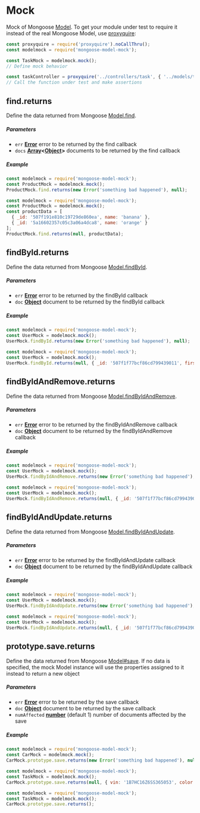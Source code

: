 # Mock
Mock of Mongoose [Model](http://mongoosejs.com/docs/api.html#model-js). To get your module under test to require it instead of the real Mongoose Model, use [proxyquire](https://github.com/thlorenz/proxyquire):
```javaScript
const proxyquire = require('proxyquire').noCallThru();
const modelmock = require('mongoose-model-mock');

const TaskMock = modelmock.mock();
// Define mock behavior

const taskController = proxyquire('../controllers/task', { '../models/task': TaskMock } );
// Call the function under test and make assertions
```

## find.returns
Define the data returned from Mongoose [Model.find](http://mongoosejs.com/docs/api.html#model_Model.find).

##### Parameters
- `err` **[Error](https://developer.mozilla.org/en-US/docs/Web/JavaScript/Reference/Global_Objects/Error)** error to be returned by the find callback
- `docs` **[Array](https://developer.mozilla.org/en-US/docs/Web/JavaScript/Reference/Global_Objects/Array)&lt;[Object](https://developer.mozilla.org/en-US/docs/Web/JavaScript/Reference/Global_Objects/Object)>** documents to be returned by the find callback

##### Example
```javascript
const modelmock = require('mongoose-model-mock');
const ProductMock = modelmock.mock();
ProductMock.find.returns(new Error('something bad happened'), null);
```

```javascript
const modelmock = require('mongoose-model-mock');
const ProductMock = modelmock.mock();
const productData = [
  { _id: '507f191e810c19729de860ea', name: 'banana' },
  { _id: '5a16602357c05c3a06a4dca8', name: 'orange' }
];
ProductMock.find.returns(null, productData);
```

## findById.returns
Define the data returned from Mongoose [Model.findById](http://mongoosejs.com/docs/api.html#model_Model.findById).

##### Parameters
- `err` **[Error](https://developer.mozilla.org/en-US/docs/Web/JavaScript/Reference/Global_Objects/Error)** error to be returned by the findById callback
- `doc` **[Object](https://developer.mozilla.org/en-US/docs/Web/JavaScript/Reference/Global_Objects/Object)** document to be returned by the findById callback

##### Example
```javascript
const modelmock = require('mongoose-model-mock');
const UserMock = modelmock.mock();
UserMock.findById.returns(new Error('something bad happened'), null);
```

```javascript
const modelmock = require('mongoose-model-mock');
const UserMock = modelmock.mock();
UserMock.findById.returns(null, { _id: '507f1f77bcf86cd799439011', firstName: 'Sally', lastName: 'Saltwater' });
```

## findByIdAndRemove.returns
Define the data returned from Mongoose [Model.findByIdAndRemove](http://mongoosejs.com/docs/api.html#model_Model.findByIdAndRemove).

##### Parameters
- `err` **[Error](https://developer.mozilla.org/en-US/docs/Web/JavaScript/Reference/Global_Objects/Error)** error to be returned by the findByIdAndRemove callback
- `doc` **[Object](https://developer.mozilla.org/en-US/docs/Web/JavaScript/Reference/Global_Objects/Object)** document to be returned by the findByIdAndRemove callback

##### Example
```javascript
const modelmock = require('mongoose-model-mock');
const UserMock = modelmock.mock();
UserMock.findByIdAndRemove.returns(new Error('something bad happened'), null);
```

```javascript
const modelmock = require('mongoose-model-mock');
const UserMock = modelmock.mock();
UserMock.findByIdAndRemove.returns(null, { _id: '507f1f77bcf86cd799439011', firstName: 'Sally', lastName: 'Saltwater' });
```

## findByIdAndUpdate.returns
Define the data returned from Mongoose [Model.findByIdAndUpdate](http://mongoosejs.com/docs/api.html#model_Model.findByIdAndUpdate).

##### Parameters
- `err` **[Error](https://developer.mozilla.org/en-US/docs/Web/JavaScript/Reference/Global_Objects/Error)** error to be returned by the findByIdAndUpdate callback
- `doc` **[Object](https://developer.mozilla.org/en-US/docs/Web/JavaScript/Reference/Global_Objects/Object)** document to be returned by the findByIdAndUpdate callback

##### Example
```javascript
const modelmock = require('mongoose-model-mock');
const UserMock = modelmock.mock();
UserMock.findByIdAndUpdate.returns(new Error('something bad happened'), null);
```

```javascript
const modelmock = require('mongoose-model-mock');
const UserMock = modelmock.mock();
UserMock.findByIdAndUpdate.returns(null, { _id: '507f1f77bcf86cd799439011', firstName: 'Sally', lastName: 'Saltwater' });
```

## prototype.save.returns
Define the data returned from Mongoose [Model#save](http://mongoosejs.com/docs/api.html#model_Model-save). If no data is specified, the mock Model instance will use the properties assigned to it instead to return a new object

##### Parameters
- `err` **[Error](https://developer.mozilla.org/en-US/docs/Web/JavaScript/Reference/Global_Objects/Error)** error to be returned by the save callback
- `doc` **[Object](https://developer.mozilla.org/en-US/docs/Web/JavaScript/Reference/Global_Objects/Object)** document to be returned by the save callback
- `numAffected` **[number](https://developer.mozilla.org/en-US/docs/Web/JavaScript/Reference/Global_Objects/Number)** (default 1) number of documents affected by the save

##### Example
```javascript
const modelmock = require('mongoose-model-mock');
const CarMock = modelmock.mock();
CarMock.prototype.save.returns(new Error('something bad happened'), null);
```

```javascript
const modelmock = require('mongoose-model-mock');
const TaskMock = modelmock.mock();
CarMock.prototype.save.returns(null, { vin: '1B7HC16Z6SS365053', color: 'viper red' });
```

```javascript
const modelmock = require('mongoose-model-mock');
const TaskMock = modelmock.mock();
CarMock.prototype.save.returns();
```
